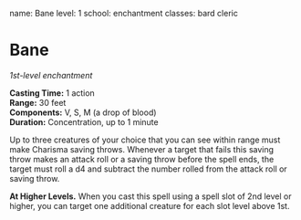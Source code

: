 name: Bane
level: 1
school: enchantment
classes: bard
         cleric

# Bane 
_1st-level enchantment_ 

**Casting Time:** 1 action   
**Range:** 30 feet   
**Components:** V, S, M (a drop of blood)   
**Duration:** Concentration, up to 1 minute 

Up to three creatures of your choice that you can see within range must make Charisma saving throws. Whenever a target that fails this saving throw makes an attack roll or a saving throw before the spell ends, the target must roll a d4 and subtract the number rolled from the attack roll or saving throw. 

**At Higher Levels.** When you cast this spell using a spell slot of 2nd level or higher, you can target one additional creature for each slot level above 1st. 
